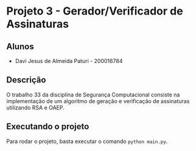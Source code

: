 # Projeto 3 - Gerador/Verificador de Assinaturas

## Alunos

* Davi Jesus de Almeida Paturi - 200016784

## Descrição

O trabalho 33 da disciplina de Segurança Computacional consiste na implementação de um algoritmo de geração e verificação de assinaturas utilizando RSA e OAEP.

## Executando o projeto

Para rodar o projeto, basta executar o comando `python main.py`.
